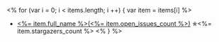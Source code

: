 <% for (var i = 0; i < items.length; i ++) {
  var item = items[i]
%>
- [<%= item.full_name %>(<%= item.open_issues_count %>)](<%= item.html_url %>) ✯<%= item.stargazers_count %>
<% } %>